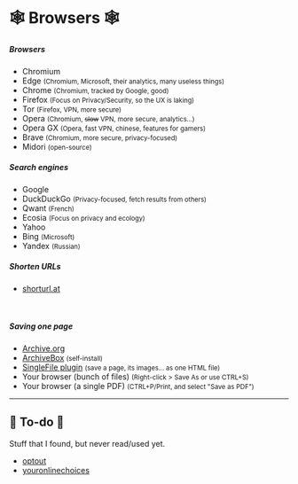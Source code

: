 # 🕸️ Browsers 🕸️

<div class="row row-cols-md-2 mt-4"><div>

##### Browsers

* Chromium
* Edge <small>(Chromium, Microsoft, their analytics, many useless things)</small>
* Chrome <small>(Chromium, tracked by Google, good)</small>
* Firefox <small>(Focus on Privacy/Security, so the UX is laking)</small>
* Tor <small>(Firefox, VPN, more secure)</small>
* Opera <small>(Chromium, <s>slow</s> VPN, more secure, analytics...)</small>
* Opera GX <small>(Opera, fast VPN, chinese, features for gamers)</small>
* Brave <small>(Chromium, more secure, privacy-focused)</small>
* Midori <small>(open-source)</small>

##### Search engines

* Google
* DuckDuckGo <small>(Privacy-focused, fetch results from others)</small>
* Qwant <small>(French)</small>
* Ecosia <small>(Focus on privacy and ecology)</small>
* Yahoo
* Bing <small>(Microsoft)</small>
* Yandex <small>(Russian)</small>
</div><div>

##### Shorten URLs

* [shorturl.at](https://www.shorturl.at/)

<br>

##### Saving one page

* [Archive.org](https://archive.org/web/)
* [ArchiveBox](https://github.com/ArchiveBox/ArchiveBox) <small>(self-install)</small>
* [SingleFile plugin](https://github.com/gildas-lormeau/SingleFile#install) <small>(save a page, its images... as one HTML file)</small>
* Your browser (bunch of files) <small>(Right-click > Save As or use CTRL+S)</small>
* Your browser (a single PDF) <small>(CTRL+P/Print, and select "Save as PDF")</small>
</div></div>

<hr class="sep-both">

## 👻 To-do 👻

Stuff that I found, but never read/used yet.

<div class="row row-cols-md-2"><div>

* [optout](https://optout.aboutads.info/?c=2&lang=EN)
* [youronlinechoices](https://www.youronlinechoices.com/uk/)
</div><div>

</div></div>